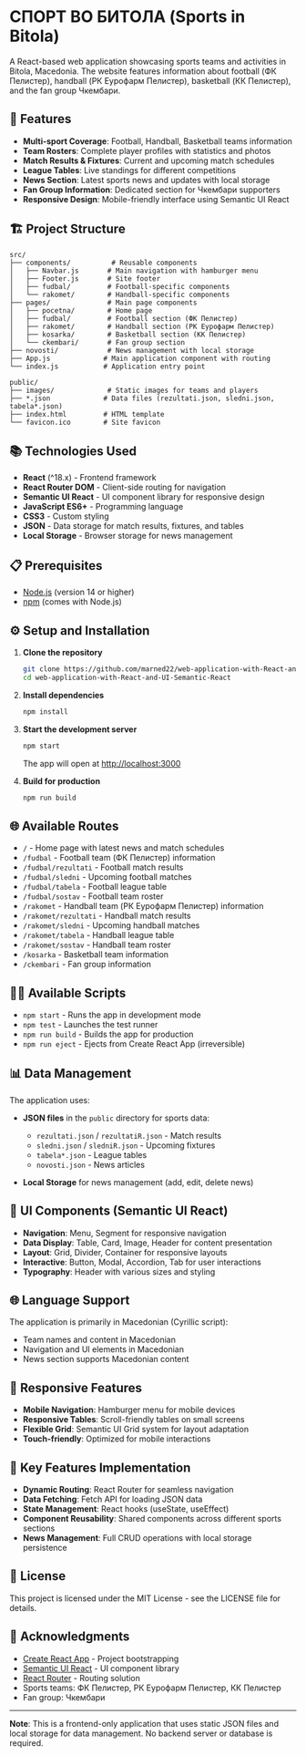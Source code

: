 # СПОРТ ВО БИТОЛА (Sports in Bitola)

A React-based web application showcasing sports teams and activities in Bitola, Macedonia. The website features information about football (ФК Пелистер), handball (РК Еурофарм Пелистер), basketball (КК Пелистер), and the fan group Чкембари.

## 🚀 Features

- **Multi-sport Coverage**: Football, Handball, Basketball teams information
- **Team Rosters**: Complete player profiles with statistics and photos
- **Match Results & Fixtures**: Current and upcoming match schedules
- **League Tables**: Live standings for different competitions
- **News Section**: Latest sports news and updates with local storage
- **Fan Group Information**: Dedicated section for Чкембари supporters
- **Responsive Design**: Mobile-friendly interface using Semantic UI React

## 🏗️ Project Structure

```
src/
├── components/          # Reusable components
│   ├── Navbar.js       # Main navigation with hamburger menu
│   ├── Footer.js       # Site footer
│   ├── fudbal/         # Football-specific components
│   └── rakomet/        # Handball-specific components
├── pages/              # Main page components
│   ├── pocetna/        # Home page
│   ├── fudbal/         # Football section (ФК Пелистер)
│   ├── rakomet/        # Handball section (РК Еурофарм Пелистер)
│   ├── kosarka/        # Basketball section (КК Пелистер)
│   └── ckembari/       # Fan group section
├── novosti/            # News management with local storage
├── App.js             # Main application component with routing
└── index.js           # Application entry point

public/
├── images/             # Static images for teams and players
├── *.json             # Data files (rezultati.json, sledni.json, tabela*.json)
├── index.html         # HTML template
└── favicon.ico        # Site favicon
```

## 📚 Technologies Used

- **React** (^18.x) - Frontend framework
- **React Router DOM** - Client-side routing for navigation
- **Semantic UI React** - UI component library for responsive design
- **JavaScript ES6+** - Programming language
- **CSS3** - Custom styling
- **JSON** - Data storage for match results, fixtures, and tables
- **Local Storage** - Browser storage for news management

## 📋 Prerequisites

- [Node.js](https://nodejs.org/) (version 14 or higher)
- [npm](https://www.npmjs.com/) (comes with Node.js)

## ⚙️ Setup and Installation

1. **Clone the repository**
   ```bash
   git clone https://github.com/marned22/web-application-with-React-and-UI-Semantic-React.git
   cd web-application-with-React-and-UI-Semantic-React
   ```

2. **Install dependencies**
   ```bash
   npm install
   ```

3. **Start the development server**
   ```bash
   npm start
   ```
   The app will open at [http://localhost:3000](http://localhost:3000)

4. **Build for production**
   ```bash
   npm run build
   ```

## 🌐 Available Routes

- `/` - Home page with latest news and match schedules
- `/fudbal` - Football team (ФК Пелистер) information
- `/fudbal/rezultati` - Football match results
- `/fudbal/sledni` - Upcoming football matches
- `/fudbal/tabela` - Football league table
- `/fudbal/sostav` - Football team roster
- `/rakomet` - Handball team (РК Еурофарм Пелистер) information
- `/rakomet/rezultati` - Handball match results
- `/rakomet/sledni` - Upcoming handball matches
- `/rakomet/tabela` - Handball league table
- `/rakomet/sostav` - Handball team roster
- `/kosarka` - Basketball team information
- `/ckembari` - Fan group information

## 🏃‍♂️ Available Scripts

- `npm start` - Runs the app in development mode
- `npm test` - Launches the test runner
- `npm run build` - Builds the app for production
- `npm run eject` - Ejects from Create React App (irreversible)

## 📊 Data Management

The application uses:

- **JSON files** in the `public` directory for sports data:
  - `rezultati.json` / `rezultatiR.json` - Match results
  - `sledni.json` / `sledniR.json` - Upcoming fixtures
  - `tabela*.json` - League tables
  - `novosti.json` - News articles

- **Local Storage** for news management (add, edit, delete news)

## 🎨 UI Components (Semantic UI React)

- **Navigation**: Menu, Segment for responsive navigation
- **Data Display**: Table, Card, Image, Header for content presentation
- **Layout**: Grid, Divider, Container for responsive layouts
- **Interactive**: Button, Modal, Accordion, Tab for user interactions
- **Typography**: Header with various sizes and styling

## 🌐 Language Support

The application is primarily in Macedonian (Cyrillic script):
- Team names and content in Macedonian
- Navigation and UI elements in Macedonian
- News section supports Macedonian content

## 📱 Responsive Features

- **Mobile Navigation**: Hamburger menu for mobile devices
- **Responsive Tables**: Scroll-friendly tables on small screens
- **Flexible Grid**: Semantic UI Grid system for layout adaptation
- **Touch-friendly**: Optimized for mobile interactions

## 🔧 Key Features Implementation

- **Dynamic Routing**: React Router for seamless navigation
- **Data Fetching**: Fetch API for loading JSON data
- **State Management**: React hooks (useState, useEffect)
- **Component Reusability**: Shared components across different sports sections
- **News Management**: Full CRUD operations with local storage persistence

## 📄 License

This project is licensed under the MIT License - see the LICENSE file for details.

## 🙏 Acknowledgments

- [Create React App](https://github.com/facebook/create-react-app) - Project bootstrapping
- [Semantic UI React](https://react.semantic-ui.com/) - UI component library
- [React Router](https://reactrouter.com/) - Routing solution
- Sports teams: ФК Пелистер, РК Еурофарм Пелистер, КК Пелистер
- Fan group: Чкембари

---

**Note**: This is a frontend-only application that uses static JSON files and local storage for data management. No backend server or database is required.

